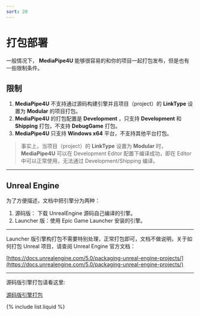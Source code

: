 ```yaml
---
sort: 20
---
```

# 打包部署

一般情况下， **MediaPipe4U** 能够很容易的和你的项目一起打包发布，但是也有一些限制条件。   

## 限制

1. **MediaPipe4U** 不支持通过源码构建引擎并且项目（project）的 **LinkType** 设置为 **Modular** 的项目打包。
2. **MediaPipe4U** 的打包配置是 **Development** ，只支持 **Development** 和 **Shipping** 打包，不支持 **DebugGame** 打包。
3. **MediaPipe4U** 只支持 **Windows x64** 平台，不支持其他平台打包。

> 事实上，当项目（project）的 **LinkType** 设置为 **Modular** 时， **MediaPipe4U** 可以在 Development Editor 配置下编译成功，即在 Editor 中可以正常使用，无法通过 Development/Shipping 编译。   

---   

## Unreal Engine 

为了方便描述，文档中把引擎分为两种：

1. 源码版： 下载 UnrealEngine 源码自己编译的引擎。   
2. Launcher 版：使用 Epic Game Launcher 安装的引擎。
   
---  

Launcher 版引擎构打包不需要特别处理，正常打包即可，文档不做说明，关于如何打包 Unreal 项目，请查阅 Unreal Engine 官方文档：   

[https://docs.unrealengine.com/5.0/packaging-unreal-engine-projects/](https://docs.unrealengine.com/5.0/packaging-unreal-engine-projects/)

--- 

源码版引擎打包请看这里:   

[源码版引擎打包](./source_engine_package.md)

{% include list.liquid %}